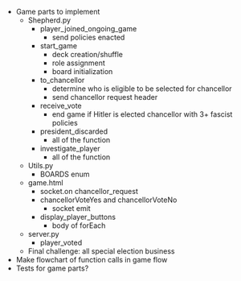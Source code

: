 - Game parts to implement
    - Shepherd.py
        - player_joined_ongoing_game
            - send policies enacted
        - start_game
            - deck creation/shuffle
            - role assignment
            - board initialization
        - to_chancellor
            - determine who is eligible to be selected for chancellor
            - send chancellor request header
        - receive_vote
            - end game if Hitler is elected chancellor with 3+ fascist policies
        - president_discarded
            - all of the function
        - investigate_player
            - all of the function
    - Utils.py
        - BOARDS enum
    - game.html
        - socket.on chancellor_request
        - chancellorVoteYes and chancellorVoteNo
            - socket emit
        - display_player_buttons
            - body of forEach
    - server.py
        - player_voted
    - Final challenge: all special election business
- Make flowchart of function calls in game flow
- Tests for game parts?